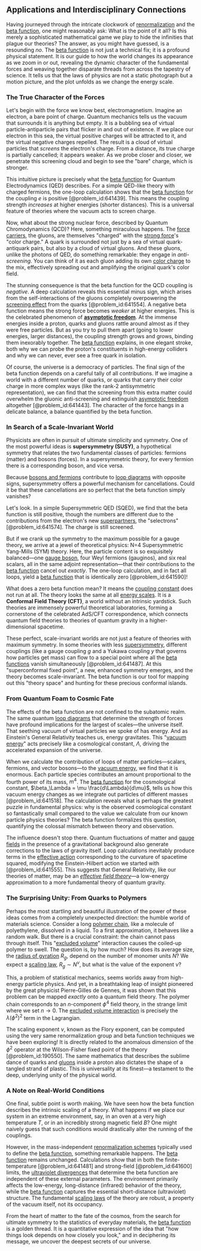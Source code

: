 ## Applications and Interdisciplinary Connections

Having journeyed through the intricate clockwork of [renormalization](@article_id:143007) and the [beta function](@article_id:143265), one might reasonably ask: What is the point of it all? Is this merely a sophisticated mathematical game we play to hide the infinities that plague our theories? The answer, as you might have guessed, is a resounding *no*. The [beta function](@article_id:143265) is not just a technical fix; it is a profound physical statement. It is our guide to how the world changes its appearance as we zoom in or out, revealing the dynamic character of the fundamental forces and weaving together disparate threads from across the tapestry of science. It tells us that the laws of physics are not a static photograph but a motion picture, and the plot unfolds as we change the energy scale.

### The True Character of the Forces

Let's begin with the force we know best, electromagnetism. Imagine an electron, a bare point of charge. Quantum mechanics tells us the vacuum that surrounds it is anything but empty. It is a bubbling sea of virtual particle-antiparticle pairs that flicker in and out of existence. If we place our electron in this sea, the virtual positive charges will be attracted to it, and the virtual negative charges repelled. The result is a cloud of virtual particles that *screens* the electron's charge. From a distance, its true charge is partially cancelled; it appears weaker. As we probe closer and closer, we penetrate this screening cloud and begin to see the "bare" charge, which is stronger.

This intuitive picture is precisely what the [beta function](@article_id:143265) for Quantum Electrodynamics (QED) describes. For a simple QED-like theory with charged fermions, the one-loop calculation shows that the [beta function](@article_id:143265) for the coupling $e$ is positive [@problem_id:641439]. This means the coupling strength *increases* at higher energies (shorter distances). This is a universal feature of theories where the vacuum acts to screen charge.

Now, what about the strong nuclear force, described by Quantum Chromodynamics (QCD)? Here, something miraculous happens. The [force carriers](@article_id:160940), the gluons, are themselves "charged" with the [strong force](@article_id:154316)'s "color charge." A quark is surrounded not just by a sea of virtual quark-antiquark pairs, but also by a cloud of virtual gluons. And these gluons, unlike the photons of QED, do something remarkable: they engage in *anti-screening*. You can think of it as each gluon adding its own [color charge](@article_id:151430) to the mix, effectively spreading out and amplifying the original quark's color field.

The stunning consequence is that the beta function for the QCD coupling is *negative*. A deep calculation reveals this essential minus sign, which arises from the self-interactions of the gluons completely overpowering the [screening effect](@article_id:143121) from the quarks [@problem_id:641554]. A negative beta function means the strong force becomes *weaker* at higher energies. This is the celebrated phenomenon of **[asymptotic freedom](@article_id:142618)**. At the immense energies inside a proton, quarks and gluons rattle around almost as if they were free particles. But as you try to pull them apart (going to lower energies, larger distances), the coupling strength grows and grows, binding them inexorably together. The [beta function](@article_id:143265) explains, in one elegant stroke, both why we can probe the proton's constituents in high-energy colliders and why we can never, ever see a free quark in isolation.

Of course, the universe is a democracy of particles. The final sign of the beta function depends on a careful tally of all contributions. If we imagine a world with a different number of quarks, or quarks that carry their color charge in more complex ways (like the rank-2 antisymmetric representation), we can find that the screening from this extra matter could overwhelm the gluonic anti-screening and extinguish [asymptotic freedom](@article_id:142618) altogether [@problem_id:641443]. The character of the force hangs in a delicate balance, a balance quantified by the beta function.

### In Search of a Scale-Invariant World

Physicists are often in pursuit of ultimate simplicity and symmetry. One of the most powerful ideas is **supersymmetry (SUSY)**, a hypothetical symmetry that relates the two fundamental classes of particles: fermions (matter) and bosons (forces). In a supersymmetric theory, for every fermion there is a corresponding boson, and vice versa.

Because [bosons and fermions](@article_id:144696) contribute to [loop diagrams](@article_id:148793) with opposite signs, supersymmetry offers a powerful mechanism for cancellations. Could it be that these cancellations are so perfect that the beta function simply vanishes?

Let's look. In a simple Supersymmetric QED (SQED), we find that the beta function is still positive, though the numbers are different due to the contributions from the electron's new [superpartners](@article_id:149600), the "selectrons" [@problem_id:641574]. The charge is still screened.

But if we crank up the symmetry to the maximum possible for a gauge theory, we arrive at a jewel of theoretical physics: N=4 Supersymmetric Yang-Mills (SYM) theory. Here, the particle content is so exquisitely balanced—one [gauge boson](@article_id:273594), four Weyl fermions (gauginos), and six real scalars, all in the same adjoint representation—that their contributions to the [beta function](@article_id:143265) cancel out *exactly*. The one-loop calculation, and in fact all loops, yield a [beta function](@article_id:143265) that is identically zero [@problem_id:641590]!

What does a zero beta function mean? It means the [coupling constant](@article_id:160185) does not run at all. The theory looks the same at all [energy scales](@article_id:195707). It is a **Conformal Field Theory (CFT)**, a world without an intrinsic yardstick. Such theories are immensely powerful theoretical laboratories, forming a cornerstone of the celebrated AdS/CFT correspondence, which connects quantum field theories to theories of quantum gravity in a higher-dimensional spacetime.

These perfect, scale-invariant worlds are not just a feature of theories with maximum symmetry. In some theories with less [supersymmetry](@article_id:155283), different couplings (like a gauge coupling $g$ and a Yukawa coupling $y$ that governs how particles get mass) can flow to a special point where all the [beta functions](@article_id:202210) vanish simultaneously [@problem_id:641487]. At this "superconformal fixed point", a new, enhanced symmetry emerges, and the theory becomes scale-invariant. The beta function is our tool for mapping out this "theory space" and hunting for these precious conformal islands.

### From Quantum Foam to Cosmic Fate

The effects of the beta function are not confined to the subatomic realm. The same quantum [loop diagrams](@article_id:148793) that determine the strength of forces have profound implications for the largest of scales—the universe itself. That seething vacuum of virtual particles we spoke of has energy. And as Einstein's General Relativity teaches us, energy gravitates. This "[vacuum energy](@article_id:154573)" acts precisely like a cosmological constant, $\Lambda$, driving the accelerated expansion of the universe.

When we calculate the contribution of loops of matter particles—scalars, fermions, and vector bosons—to the [vacuum energy](@article_id:154573), we find that it is enormous. Each particle species contributes an amount proportional to the fourth power of its mass, $m^4$. The [beta function](@article_id:143265) for the cosmological constant, $\beta_\Lambda = \mu \frac{d\Lambda}{d\mu}$, tells us how this vacuum energy changes as we integrate out particles of different masses [@problem_id:641518]. The calculation reveals what is perhaps the greatest puzzle in fundamental physics: why is the observed cosmological constant so fantastically small compared to the value we calculate from our known particle physics theories? The beta function formalizes this question, quantifying the colossal mismatch between theory and observation.

The influence doesn't stop there. Quantum fluctuations of matter and [gauge fields](@article_id:159133) in the presence of a gravitational background also generate corrections to the laws of gravity itself. Loop calculations inevitably produce terms in the [effective action](@article_id:145286) corresponding to the curvature of spacetime squared, modifying the Einstein-Hilbert action we started with [@problem_id:641555]. This suggests that General Relativity, like our theories of matter, may be an *[effective field theory](@article_id:144834)*—a low-energy approximation to a more fundamental theory of quantum gravity.

### The Surprising Unity: From Quarks to Polymers

Perhaps the most startling and beautiful illustration of the power of these ideas comes from a completely unexpected direction: the humble world of materials science. Consider a long [polymer chain](@article_id:200881), like a molecule of polyethylene, dissolved in a liquid. To a first approximation, it behaves like a random walk. But there is a crucial constraint: the chain cannot pass through itself. This "[excluded volume](@article_id:141596)" interaction causes the coiled-up polymer to swell. The question is, by how much? How does its average size, the [radius of gyration](@article_id:154480) $R_g$, depend on the number of monomer units $N$? We expect a [scaling law](@article_id:265692), $R_g \sim N^\nu$, but what is the value of the exponent $\nu$?

This, a problem of statistical mechanics, seems worlds away from high-energy particle physics. And yet, in a breathtaking leap of insight pioneered by the great physicist Pierre-Gilles de Gennes, it was shown that this problem can be mapped *exactly* onto a quantum field theory. The polymer chain corresponds to an $n$-component $\phi^4$ field theory, in the strange limit where we set $n \to 0$. The [excluded volume interaction](@article_id:199232) is precisely the $\lambda (\phi^2)^2$ term in the Lagrangian.

The scaling exponent $\nu$, known as the Flory exponent, can be computed using the very same renormalization group and beta function techniques we have been exploring! It is directly related to the anomalous dimension of the $\phi^2$ operator at the Wilson-Fisher fixed point of the theory [@problem_id:190550]. The same mathematics that describes the sublime dance of quarks and [gluons](@article_id:151233) inside a proton also dictates the shape of a tangled strand of plastic. This is universality at its finest—a testament to the deep, underlying unity of the physical world.

### A Note on Real-World Conditions

One final, subtle point is worth making. We have seen how the beta function describes the intrinsic scaling of a theory. What happens if we place our system in an extreme environment, say, in an oven at a very high temperature $T$, or in an incredibly strong magnetic field $B$? One might naively guess that such conditions would drastically alter the running of the couplings.

However, in the mass-independent [renormalization schemes](@article_id:154168) typically used to define the [beta function](@article_id:143265), something remarkable happens. The [beta function](@article_id:143265) remains unchanged. Calculations show that in both the finite-temperature [@problem_id:641481] and strong-field [@problem_id:641600] limits, the [ultraviolet divergences](@article_id:148864) that determine the beta function are independent of these external parameters. The environment primarily affects the low-energy, long-distance (infrared) behavior of the theory, while the [beta function](@article_id:143265) captures the essential short-distance (ultraviolet) structure. The fundamental [scaling laws](@article_id:139453) of the theory are robust, a property of the vacuum itself, not its occupancy.

From the heart of matter to the fate of the cosmos, from the search for ultimate symmetry to the statistics of everyday materials, the [beta function](@article_id:143265) is a golden thread. It is a quantitative expression of the idea that "how things look depends on how closely you look," and in deciphering its message, we uncover the deepest secrets of our universe.